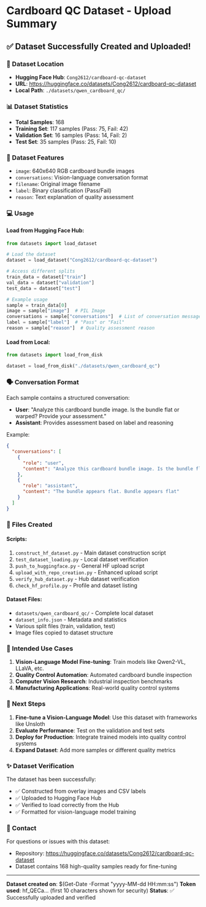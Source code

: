 # Cardboard QC Dataset - Upload Summary

## ✅ Dataset Successfully Created and Uploaded!

### 🔗 Dataset Location
- **Hugging Face Hub**: `Cong2612/cardboard-qc-dataset`
- **URL**: https://huggingface.co/datasets/Cong2612/cardboard-qc-dataset
- **Local Path**: `./datasets/qwen_cardboard_qc/`

### 📊 Dataset Statistics
- **Total Samples**: 168
- **Training Set**: 117 samples (Pass: 75, Fail: 42)
- **Validation Set**: 16 samples (Pass: 14, Fail: 2)
- **Test Set**: 35 samples (Pass: 25, Fail: 10)

### 🔧 Dataset Features
- `image`: 640x640 RGB cardboard bundle images
- `conversations`: Vision-language conversation format
- `filename`: Original image filename
- `label`: Binary classification (Pass/Fail)
- `reason`: Text explanation of quality assessment

### 💻 Usage

#### Load from Hugging Face Hub:
```python
from datasets import load_dataset

# Load the dataset
dataset = load_dataset("Cong2612/cardboard-qc-dataset")

# Access different splits
train_data = dataset["train"]
val_data = dataset["validation"]
test_data = dataset["test"]

# Example usage
sample = train_data[0]
image = sample["image"]  # PIL Image
conversations = sample["conversations"]  # List of conversation messages
label = sample["label"]  # "Pass" or "Fail"
reason = sample["reason"]  # Quality assessment reason
```

#### Load from Local:
```python
from datasets import load_from_disk

dataset = load_from_disk("./datasets/qwen_cardboard_qc")
```

### 🗣️ Conversation Format
Each sample contains a structured conversation:
- **User**: "Analyze this cardboard bundle image. Is the bundle flat or warped? Provide your assessment."
- **Assistant**: Provides assessment based on label and reasoning

Example:
```json
{
  "conversations": [
    {
      "role": "user",
      "content": "Analyze this cardboard bundle image. Is the bundle flat or warped? Provide your assessment."
    },
    {
      "role": "assistant",
      "content": "The bundle appears flat. Bundle appears flat"
    }
  ]
}
```

### 📁 Files Created

#### Scripts:
1. `construct_hf_dataset.py` - Main dataset construction script
2. `test_dataset_loading.py` - Local dataset verification
3. `push_to_huggingface.py` - General HF upload script
4. `upload_with_repo_creation.py` - Enhanced upload script
5. `verify_hub_dataset.py` - Hub dataset verification
6. `check_hf_profile.py` - Profile and dataset listing

#### Dataset Files:
- `datasets/qwen_cardboard_qc/` - Complete local dataset
- `dataset_info.json` - Metadata and statistics
- Various split files (train, validation, test)
- Image files copied to dataset structure

### 🎯 Intended Use Cases

1. **Vision-Language Model Fine-tuning**: Train models like Qwen2-VL, LLaVA, etc.
2. **Quality Control Automation**: Automated cardboard bundle inspection
3. **Computer Vision Research**: Industrial inspection benchmarks
4. **Manufacturing Applications**: Real-world quality control systems

### 🔄 Next Steps

1. **Fine-tune a Vision-Language Model**: Use this dataset with frameworks like Unsloth
2. **Evaluate Performance**: Test on the validation and test sets
3. **Deploy for Production**: Integrate trained models into quality control systems
4. **Expand Dataset**: Add more samples or different quality metrics

### ✨ Dataset Verification

The dataset has been successfully:
- ✅ Constructed from overlay images and CSV labels
- ✅ Uploaded to Hugging Face Hub
- ✅ Verified to load correctly from the Hub
- ✅ Formatted for vision-language model training

### 📧 Contact

For questions or issues with this dataset:
- Repository: https://huggingface.co/datasets/Cong2612/cardboard-qc-dataset
- Dataset contains 168 high-quality samples ready for fine-tuning

---

**Dataset created on**: $(Get-Date -Format "yyyy-MM-dd HH:mm:ss")
**Token used**: hf_QECa... (first 10 characters shown for security)
**Status**: ✅ Successfully uploaded and verified